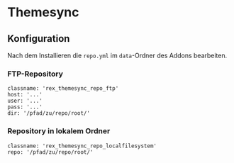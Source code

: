 # Themesync

## Konfiguration

Nach dem Installieren die `repo.yml` im `data`-Ordner des Addons bearbeiten.

### FTP-Repository

    classname: 'rex_themesync_repo_ftp'
    host: '...'
    user: '...'
    pass: '...'
    dir: '/pfad/zu/repo/root/'

### Repository in lokalem Ordner

    classname: 'rex_themesync_repo_localfilesystem'
    repo: '/pfad/zu/repo/root/'
